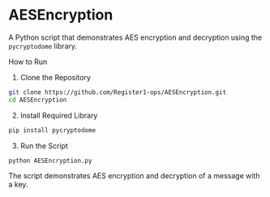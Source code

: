 # AESEncryption

A Python script that demonstrates AES encryption and decryption using the `pycryptodome` library.


How to Run

1. Clone the Repository

```bash
git clone https://github.com/Register1-ops/AESEncryption.git
cd AESEncryption
```

2. Install Required Library

```bash
pip install pycryptodome
```

3. Run the Script

```bash
python AESEncryption.py
```

The script demonstrates AES encryption and decryption of a message with a key.


